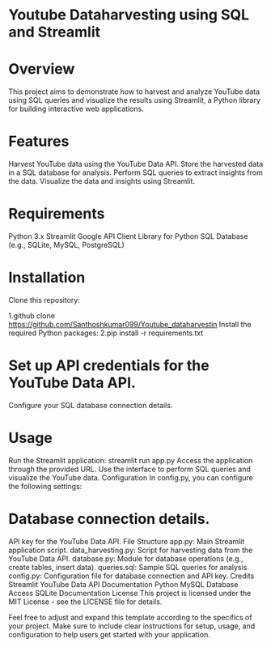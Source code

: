 # Youtube Dataharvesting using SQL and Streamlit

# Overview
This project aims to demonstrate how to harvest and analyze YouTube data using SQL queries and visualize the results using Streamlit, a Python library for building interactive web applications.

# Features
Harvest YouTube data using the YouTube Data API.
Store the harvested data in a SQL database for analysis.
Perform SQL queries to extract insights from the data.
Visualize the data and insights using Streamlit.
# Requirements
Python 3.x
Streamlit
Google API Client Library for Python
SQL Database (e.g., SQLite, MySQL, PostgreSQL)
# Installation
Clone this repository:

1.github clone https://github.com/Santhoshkumar099/Youtube_dataharvestin
Install the required Python packages:
2.pip install -r requirements.txt
# Set up API credentials for the YouTube Data API.
Configure your SQL database connection details. 
# Usage
Run the Streamlit application:
streamlit run app.py
Access the application through the provided URL.
Use the interface to perform SQL queries and visualize the YouTube data.
Configuration
In config.py, you can configure the following settings:

# Database connection details.
API key for the YouTube Data API.
File Structure
app.py: Main Streamlit application script.
data_harvesting.py: Script for harvesting data from the YouTube Data API.
database.py: Module for database operations (e.g., create tables, insert data).
queries.sql: Sample SQL queries for analysis.
config.py: Configuration file for database connection and API key.
Credits
Streamlit
YouTube Data API Documentation
Python MySQL Database Access
SQLite Documentation
License
This project is licensed under the MIT License - see the LICENSE file for details.

Feel free to adjust and expand this template according to the specifics of your project. Make sure to include clear instructions for setup, usage, and configuration to help users get started with your application.






